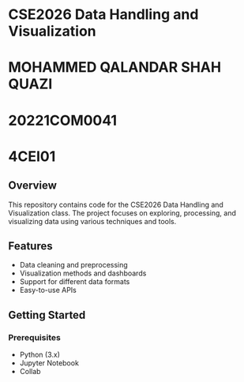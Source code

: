 # CSE2026 Data Handling and Visualization
# MOHAMMED QALANDAR SHAH QUAZI 
# 20221COM0041
# 4CEI01

## Overview

This repository contains code for the CSE2026 Data Handling and Visualization class. 
The project focuses on exploring, processing, and visualizing data using various techniques and tools.

## Features

- Data cleaning and preprocessing
- Visualization methods and dashboards
- Support for different data formats
- Easy-to-use APIs

## Getting Started

### Prerequisites

- Python (3.x)
- Jupyter Notebook
- Collab
